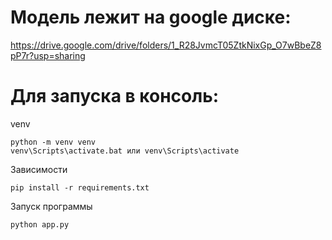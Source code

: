 # Модель лежит на google диске:
https://drive.google.com/drive/folders/1_R28JvmcT05ZtkNixGp_O7wBbeZ8pP7r?usp=sharing

# Для запуска в консоль:
venv
```
python -m venv venv
venv\Scripts\activate.bat или venv\Scripts\activate
```
Зависимости
```
pip install -r requirements.txt
```

Запуск программы
```
python app.py
```
